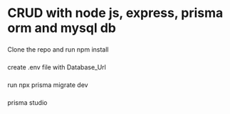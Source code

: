 # CRUD with node js, express, prisma orm and mysql db

###
Clone the repo and run npm install 

###
create .env file with Database_Url 

###
run npx prisma migrate dev 

###
prisma studio 
